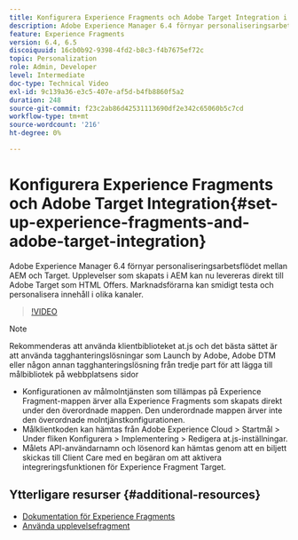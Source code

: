```yaml
---
title: Konfigurera Experience Fragments och Adobe Target Integration i AEM
description: Adobe Experience Manager 6.4 förnyar personaliseringsarbetsflödet mellan AEM och Target. Upplevelser som skapats i AEM kan nu levereras direkt till Adobe Target som HTML Offers. Marknadsförarna kan smidigt testa och personalisera innehåll i olika kanaler.
feature: Experience Fragments
version: 6.4, 6.5
discoiquuid: 16cb0b92-9398-4fd2-b8c3-f4b7675ef72c
topic: Personalization
role: Admin, Developer
level: Intermediate
doc-type: Technical Video
exl-id: 9c139a36-e3c5-407e-af5d-b4fb8860f5a2
duration: 248
source-git-commit: f23c2ab86d42531113690df2e342c65060b5c7cd
workflow-type: tm+mt
source-wordcount: '216'
ht-degree: 0%

---
```


# Konfigurera Experience Fragments och Adobe Target Integration{#set-up-experience-fragments-and-adobe-target-integration}

Adobe Experience Manager 6.4 förnyar personaliseringsarbetsflödet mellan AEM och Target. Upplevelser som skapats i AEM kan nu levereras direkt till Adobe Target som HTML Offers. Marknadsförarna kan smidigt testa och personalisera innehåll i olika kanaler.

>[!VIDEO](https://video.tv.adobe.com/v/22380?quality=12&learn=on)

>[!NOTE]
>
>Rekommenderas att använda klientbiblioteket at.js och det bästa sättet är att använda tagghanteringslösningar som Launch by Adobe, Adobe DTM eller någon annan tagghanteringslösning från tredje part för att lägga till målbibliotek på webbplatsens sidor

* Konfigurationen av målmolntjänsten som tillämpas på Experience Fragment-mappen ärver alla Experience Fragments som skapats direkt under den överordnade mappen. Den underordnade mappen ärver inte den överordnade molntjänstkonfigurationen.
* Målklientkoden kan hämtas från Adobe Experience Cloud > Startmål > Under fliken Konfigurera > Implementering > Redigera at.js-inställningar.
* Målets API-användarnamn och lösenord kan hämtas genom att en biljett skickas till Client Care med en begäran om att aktivera integreringsfunktionen för Experience Fragment Target.

## Ytterligare resurser {#additional-resources}

* [Dokumentation för Experience Fragments](https://helpx.adobe.com/experience-manager/6-5/sites/authoring/using/experience-fragments.html)
* [Använda upplevelsefragment](/help/sites/experience-fragments/experience-fragments-feature-video-use.md)
